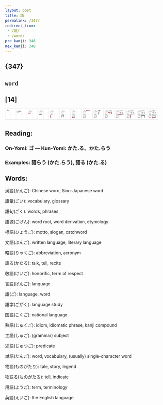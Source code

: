 ```yaml
---
layout: post
title: 語
permalink: /347/
redirect_from:
 - /語/
 - /word/
pre_kanji: 346
nex_kanji: 348
---
```


## {347}

## `word`

## [14]

<div class="stroke"><img src="../images/E8AA9E.png" /></div>

## Reading:

### On-Yomi: ゴ &mdash; Kun-Yomi: かた.る、かた.らう

### Examples: 語らう (かた.らう), 語る (かた.る)

## Words:

漢語(かんご): Chinese word, Sino-Japanese word

語彙(ごい): vocabulary, glossary

語句(ごく): words, phrases

語源(ごげん): word root, word derivation, etymology

標語(ひょうご): motto, slogan, catchword

文語(ぶんご): written language, literary language

略語(りゃくご): abbreviation, acronym

語る(かたる): talk, tell, recite

敬語(けいご): honorific, term of respect

言語(げんご): language

語(ご): language, word

語学(ごがく): language study

国語(こくご): national language

熟語(じゅくご): idiom, idiomatic phrase, kanji compound

主語(しゅご): (grammar) subject

述語(じゅつご): predicate

単語(たんご): word, vocabulary, (usually) single-character word

物語(ものがたり): tale, story, legend

物語る(ものがたる): tell, indicate

用語(ようご): term, terminology

英語(えいご): the English language
